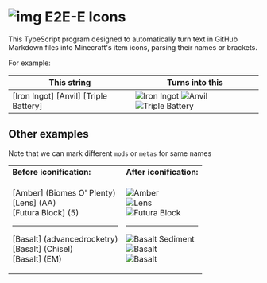 # ![img](https://git.io/JLhnf) E2E-E Icons

This TypeScript program designed to automatically turn text in GitHub Markdown files into Minecraft's item icons, parsing their names or brackets.

For example:

| This string                           | Turns into this                                                                                                     |
| ------------------------------------- | ------------------------------------------------------------------------------------------------------------------- |
| [Iron Ingot] [Anvil] [Triple Battery] | ![](https://git.io/JLjca 'Iron Ingot') ![](https://git.io/JLjcu 'Anvil') ![](https://git.io/JP66y 'Triple Battery') |

## Other examples

Note that we can mark different `mods` or `metas` for same names

<table>
<tr><td>
<strong>Before iconification:</strong>
</td><td>
<strong>After iconification:</strong>
</td></tr>
<td>

[Amber] (Biomes O' Plenty)  
[Lens] (AA)  
[Futura Block] (5)  

---

[Basalt] (advancedrocketry)  
[Basalt] (Chisel)  
[Basalt] (EM)  

</td>
<td>

![](https://git.io/Jw3pq 'Amber')  
![](https://git.io/JLhj8 'Lens')  
![](https://git.io/JLjsJ 'Futura Block')  

---

![](https://git.io/JLjsf 'Basalt Sediment')  
![](https://git.io/JP66S 'Basalt')  
![](https://git.io/JLjnZ 'Basalt')  

</td>
</tr>
</table>
